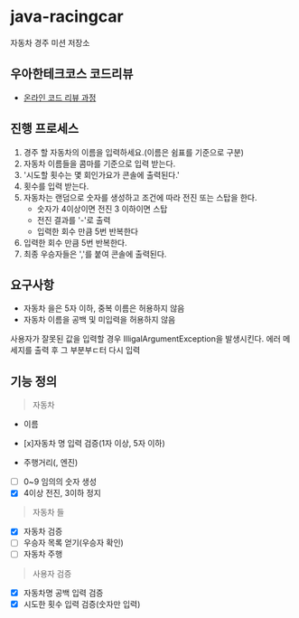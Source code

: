 # java-racingcar

자동차 경주 미션 저장소

## 우아한테크코스 코드리뷰

- [온라인 코드 리뷰 과정](https://github.com/woowacourse/woowacourse-docs/blob/master/maincourse/README.md)

## 진행 프로세스
1. 경주 할 자동차의 이름을 입력하세요.(이름은 쉼표를 기준으로 구분)
2. 자동차 이름들을 콤마를 기준으로 입력 받는다.
3. '시도할 횟수는 몇 회인가요가 콘솔에 출력된다.'
4. 횟수를 입력 받는다.
5. 자동차는 랜덤으로 숫자를 생성하고 조건에 따라 전진 또는 스탑을 한다.
   - 숫자가 4이상이면 전진 3 이하이면 스탑
   - 전진 결과를 '-'로 출력
   - 입력한 회수 만큼 5번 반복한다
6. 입력한 회수 만큼 5번 반복한다.
7. 최종 우승자들은 ','를 붙여 콘솔에 출력된다.


## 요구사항
- 자동차 을은 5자 이하, 중복 이름은 허용하지 않음
- 자동차 이름을 공백 및 미입력을 허용하지 않음

사용자가 잘못된 값을 입력할 경우
IlligalArgumentException을 발생시킨다.
에러 메세지를 출력 후 그 부분부ㄷ터 다시 입력

## 기능 정의
> 자동차
* 이름
- [x]자동차 명 입력 검증(1자 이상, 5자 이하)
* 주행거리(, 엔진)
- [ ] 0~9 임의의 숫자 생성
- [x] 4이상 전진, 3이하 정지

> 자동차 들
- [x] 자동차 검증
- [ ] 우승자 목록 얻기(우승자 확인)
- [ ] 자동차 주행

> 사용자 검증
- [x] 자동차명 공백 입력 검증
- [x] 시도한 횟수 입력 검증(숫자만 입력)
